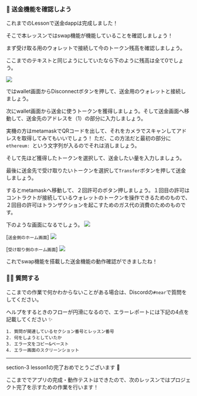 ### 🚀 送金機能を確認しよう

これまでのLessonで送金dappは完成しました！

そこで本レッスンではswap機能が機能していることを確認しましょう！

まず受け取る用のウォレットで接続して今のトークン残高を確認しましょう。

ここまでのテキストと同じようにしていたなら下のように残高は全て0でしょう。

![](3_1_1.png)

ではwallet画面からDisconnectボタンを押して、送金用のウォレットと接続しましょう。

次にwallet画面から送金に使うトークンを獲得しましょう。そして送金画面へ移動して、送金先のアドレスを（1）の部分に入力しましょう。

実機の方はmetamaskでQRコードを出して、それをカメラでスキャンしてアドレスを取得してみてもいいでしょう！ ただ、この方法だと最初の部分に`ethereum: `という文字列が入るのでそれは消しましょう。

そして先ほど獲得したトークンを選択して、送金したい量を入力しましょう。

最後に送金先で受け取りたいトークンを選択して`Transfer`ボタンを押して送金しましょう。

するとmetamaskへ移動して、２回許可のボタン押しましょう。１回目の許可はコントラクトが接続しているウォレットのトークンを操作できるためのもので、２回目の許可はトランザクションを起こすためのガス代の消費のためのものです。

下のような画面になるでしょう。
![](3_1_2.png)

[`送金側のホーム画面`]
![](3_1_3.png)

[`受け取り側のホーム画面`]
![](3_1_4.png)

これでswap機能を搭載した送金機能の動作確認ができましたね！

### 🙋‍♂️ 質問する

ここまでの作業で何かわからないことがある場合は、Discordの`#near`で質問をしてください。

ヘルプをするときのフローが円滑になるので、エラーレポートには下記の4点を記載してください ✨

```
1. 質問が関連しているセクション番号とレッスン番号
2. 何をしようとしていたか
3. エラー文をコピー&ペースト
4. エラー画面のスクリーンショット
```

---

section-3 lesson1の完了おめでとうございます 🎉

ここまででアプリの完成・動作テストはできたので、次のレッスンではプロジェクト完了を示すための作業を行います！
